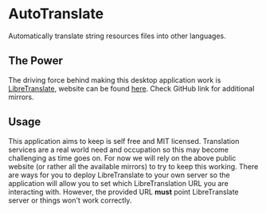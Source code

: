 # AutoTranslate
Automatically translate string resources files into other languages.

## The Power
The driving force behind making this desktop application work is [LibreTranslate](https://github.com/LibreTranslate/LibreTranslate), website can be found [here](https://libretranslate.com/). Check GitHub link for additional mirrors.

## Usage
This application aims to keep is self free and MIT licensed. Translation services are a real world need and occupation so this may become challenging as time goes on. For now we will rely on the above public website (or rather all the available mirrors) to try to keep this working. There are ways for you to deploy LibreTranslate to your own server so the application will allow you to set which LibreTranslation URL you are interacting with. However, the provided URL **must** point LibreTranslate server or things won't work correctly.

